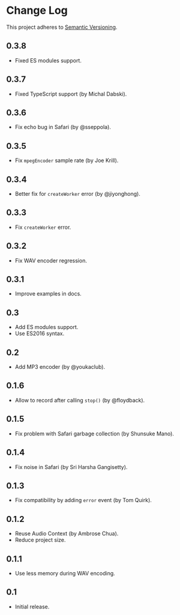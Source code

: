 # Change Log
This project adheres to [Semantic Versioning](http://semver.org/).

## 0.3.8
* Fixed ES modules support.

## 0.3.7
* Fixed TypeScript support (by Michal Dabski).

## 0.3.6
* Fix echo bug in Safari (by @sseppola).

## 0.3.5
* Fix `mpegEncoder` sample rate (by Joe Krill).

## 0.3.4
* Better fix for `createWorker` error (by @jiyonghong).

## 0.3.3
* Fix `createWorker` error.

## 0.3.2
* Fix WAV encoder regression.

## 0.3.1
* Improve examples in docs.

## 0.3
* Add ES modules support.
* Use ES2016 syntax.

## 0.2
* Add MP3 encoder (by @youkaclub).

## 0.1.6
* Allow to record after calling `stop()` (by @floydback).

## 0.1.5
* Fix problem with Safari garbage collection (by Shunsuke Mano).

## 0.1.4
* Fix noise in Safari (by Sri Harsha Gangisetty).

## 0.1.3
* Fix compatibility by adding `error` event (by Tom Quirk).

## 0.1.2
* Reuse Audio Context (by Ambrose Chua).
* Reduce project size.

## 0.1.1
* Use less memory during WAV encoding.

## 0.1
* Initial release.

